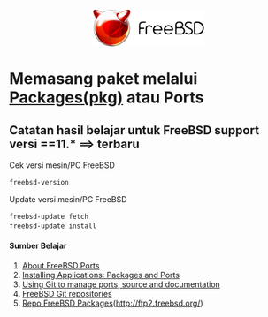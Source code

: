 <p align="center">
<img src="/assets/images/logo.png" alt="Logo" style="width:200px;"/>
</p>

# Memasang paket melalui [Packages(pkg)](/docs/collection-apps/packages.md) atau Ports
## Catatan hasil belajar untuk FreeBSD support versi ==11.* ==> terbaru
Cek versi mesin/PC FreeBSD
```sh
freebsd-version
```
Update versi mesin/PC FreeBSD
```sh
freebsd-update fetch
freebsd-update install
```
#### Sumber Belajar
1. [About FreeBSD Ports](https://www.freebsd.org/ports/)
2. [Installing Applications: Packages and Ports](https://docs.freebsd.org/en/books/handbook/ports/)
3. [Using Git to manage ports, source and documentation](https://forums.freebsd.org/threads/guide-using-git-to-manage-ports-source-and-documentation.79721/)
4. [FreeBSD Git repositories](https://cgit.freebsd.org/)
5. [Repo FreeBSD Packages](http://ftp2.freebsd.org/)(http://ftp2.freebsd.org/)

